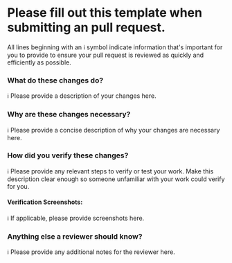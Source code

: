 
# Please fill out this template when submitting an pull request.
All lines beginning with an ℹ symbol indicate information that's important for you to provide to ensure your pull request is reviewed as quickly and efficiently as possible.

### What do these changes do?
ℹ Please provide a description of your changes here.

### Why are these changes necessary?
ℹ Please provide a concise description of why your changes are necessary here.

### How did you verify these changes?
ℹ Please provide any relevant steps to verify or test your work. Make this description
clear enough so someone unfamiliar with your work could verify for you.

#### Verification Screenshots:
ℹ If applicable, please provide screenshots here.

### Anything else a reviewer should know?
ℹ Please provide any additional notes for the reviewer here.
